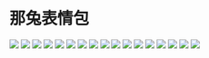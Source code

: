 # 那兔表情包

![](https://gcore.jsdelivr.net/gh/yoghurtlee-thu/twikoo-magic@main/image/那兔/。。。.webp)
![](https://gcore.jsdelivr.net/gh/yoghurtlee-thu/twikoo-magic@main/image/那兔/一见钟情.webp)
![](https://gcore.jsdelivr.net/gh/yoghurtlee-thu/twikoo-magic@main/image/那兔/你丫试试.webp)
![](https://gcore.jsdelivr.net/gh/yoghurtlee-thu/twikoo-magic@main/image/那兔/合个影.webp)
![](https://gcore.jsdelivr.net/gh/yoghurtlee-thu/twikoo-magic@main/image/那兔/呃.webp)
![](https://gcore.jsdelivr.net/gh/yoghurtlee-thu/twikoo-magic@main/image/那兔/囧.webp)
![](https://gcore.jsdelivr.net/gh/yoghurtlee-thu/twikoo-magic@main/image/那兔/奈我何.webp)
![](https://gcore.jsdelivr.net/gh/yoghurtlee-thu/twikoo-magic@main/image/那兔/好滴.webp)
![](https://gcore.jsdelivr.net/gh/yoghurtlee-thu/twikoo-magic@main/image/那兔/心碎.webp)
![](https://gcore.jsdelivr.net/gh/yoghurtlee-thu/twikoo-magic@main/image/那兔/恶代官.webp)
![](https://gcore.jsdelivr.net/gh/yoghurtlee-thu/twikoo-magic@main/image/那兔/懒得理你.webp)
![](https://gcore.jsdelivr.net/gh/yoghurtlee-thu/twikoo-magic@main/image/那兔/找事儿.webp)
![](https://gcore.jsdelivr.net/gh/yoghurtlee-thu/twikoo-magic@main/image/那兔/擦.webp)
![](https://gcore.jsdelivr.net/gh/yoghurtlee-thu/twikoo-magic@main/image/那兔/深思.webp)
![](https://gcore.jsdelivr.net/gh/yoghurtlee-thu/twikoo-magic@main/image/那兔/痴呆.webp)
![](https://gcore.jsdelivr.net/gh/yoghurtlee-thu/twikoo-magic@main/image/那兔/讲道理.webp)
![](https://gcore.jsdelivr.net/gh/yoghurtlee-thu/twikoo-magic@main/image/那兔/说什么喵.webp)
